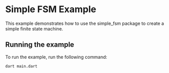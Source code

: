# Simple FSM Example

This example demonstrates how to use the simple_fsm package to create a simple finite state machine.

## Running the example

To run the example, run the following command:

```bash
dart main.dart
```
